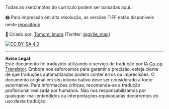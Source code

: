 <!--
CO_OP_TRANSLATOR_METADATA:
{
  "original_hash": "a88d5918c1b9da69a40d917a0840c497",
  "translation_date": "2025-08-29T21:54:55+00:00",
  "source_file": "sketchnotes/README.md",
  "language_code": "br"
}
-->
Todas as sketchnotes do currículo podem ser baixadas aqui.

🖨 Para impressão em alta resolução, as versões TIFF estão disponíveis neste [repositório](https://github.com/girliemac/a-picture-is-worth-a-1000-words/tree/main/ml/tiff).

🎨 Criado por: [Tomomi Imura](https://github.com/girliemac) (Twitter: [@girlie_mac](https://twitter.com/girlie_mac))

[![CC BY-SA 4.0](https://img.shields.io/badge/License-CC%20BY--SA%204.0-lightgrey.svg)](https://creativecommons.org/licenses/by-sa/4.0/)

---

**Aviso Legal**:  
Este documento foi traduzido utilizando o serviço de tradução por IA [Co-op Translator](https://github.com/Azure/co-op-translator). Embora nos esforcemos para garantir a precisão, esteja ciente de que traduções automatizadas podem conter erros ou imprecisões. O documento original em seu idioma nativo deve ser considerado a fonte autoritativa. Para informações críticas, recomenda-se a tradução profissional realizada por humanos. Não nos responsabilizamos por quaisquer mal-entendidos ou interpretações equivocadas decorrentes do uso desta tradução.